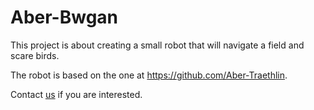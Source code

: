 # Aber-Bwgan

This project is about creating a small robot that will navigate a field and scare birds.

The robot is based on the one at https://github.com/Aber-Traethlin.

Contact [us](mailto:cs-robotics@aber.ac.uk?subject=Bwgan) if you are interested.
